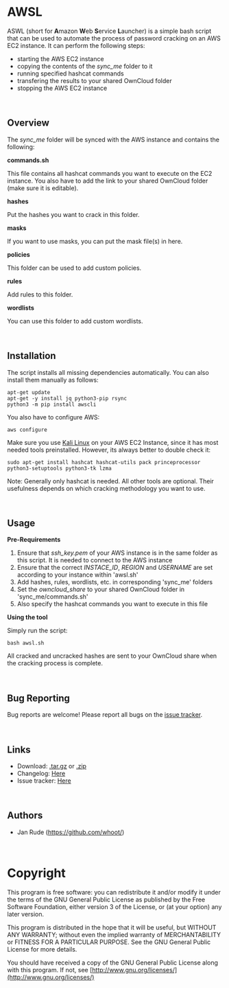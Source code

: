 AWSL
====

ASWL (short for **A**mazon **W**eb **S**ervice **L**auncher) is a simple bash script that can be used to automate the process of password cracking on an AWS EC2 instance.
It can perform the following steps:

- starting the AWS EC2 instance
- copying the contents of the *sync_me* folder to it
- running specified hashcat commands
- transfering the results to your shared OwnCloud folder
- stopping the AWS EC2 instance

<br/>

Overview
----
The *sync_me* folder will be synced with the AWS instance and contains the following:

**commands.sh**

This file contains all hashcat commands you want to execute on the EC2 instance.
You also have to add the link to your shared OwnCloud folder (make sure it is editable).

**hashes**

Put the hashes you want to crack in this folder.

**masks**

If you want to use masks, you can put the mask file(s) in here.

**policies**

This folder can be used to add custom policies.

**rules**

Add rules to this folder.

**wordlists**

You can use this folder to add custom wordlists.

<br/>

Installation
----
The script installs all missing dependencies automatically.
You can also install them manually as follows:
```
apt-get update
apt-get -y install jq python3-pip rsync
python3 -m pip install awscli
``` 
You also have to configure AWS:
```
aws configure
```

Make sure you use [Kali Linux](https://aws.amazon.com/marketplace/pp/B01M26MMTT?ref_=hmpg_products_os_B01M26MMTT_4) on your AWS EC2 Instance, since it has most needed tools preinstalled.
However, its always better to double check it:
```
sudo apt-get install hashcat hashcat-utils pack princeprocessor python3-setuptools python3-tk lzma
```
Note: Generally only hashcat is needed. All other tools are optional. Their usefulness depends on which cracking methodology you want to use.

<br/>

Usage
----
**Pre-Requirements**
1. Ensure that *ssh_key.pem* of your AWS instance is in the same folder as this script. It is needed to connect to the AWS instance
2. Ensure that the correct *INSTACE_ID*, *REGION* and *USERNAME* are set according to your instance within 'awsl.sh'
3. Add hashes, rules, wordlists, etc. in corresponding 'sync_me' folders
4. Set the *owncloud_share* to your shared OwnCloud folder in 'sync_me/commands.sh'
5. Also specify the hashcat commands you want to execute in this file

**Using the tool**

Simply run the script:

	bash awsl.sh

All cracked and uncracked hashes are sent to your OwnCloud share when the cracking process is complete.

<br/>

Bug Reporting
----
Bug reports are welcome! Please report all bugs on the [issue tracker](https://github.com/mgm-sp/awsl/issues).

<br/>

Links
----

* Download: [.tar.gz](https://github.com/mgm-sp/awsl/tarball/master) or [.zip](https://github.com/mgm-sp/awsl/archive/master.zip)
* Changelog: [Here](https://github.com/mgm-sp/awsl/blob/master/CHANGELOG.md)
* Issue tracker: [Here](https://github.com/mgm-sp/awsl/issues)

<br/>

Authors
---

* Jan Rude (https://github.com/whoot/)

<br/>

# Copyright

This program is free software: you can redistribute it and/or modify
it under the terms of the GNU General Public License as published by
the Free Software Foundation, either version 3 of the License, or
(at your option) any later version.

This program is distributed in the hope that it will be useful,
but WITHOUT ANY WARRANTY; without even the implied warranty of
MERCHANTABILITY or FITNESS FOR A PARTICULAR PURPOSE. See the
GNU General Public License for more details.

You should have received a copy of the GNU General Public License
along with this program. If not, see [http://www.gnu.org/licenses/](http://www.gnu.org/licenses/)
